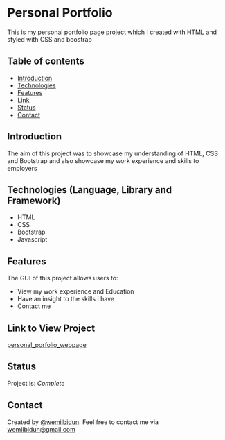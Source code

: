 # Personal Portfolio
This is my personal portfolio page project which I created with HTML and styled with CSS and boostrap

## Table of contents
* [Introduction](#introduction)
* [Technologies](#technologies)
* [Features](#features)
* [Link](#link)
* [Status](#status)
* [Contact](#contact)


## Introduction
The aim of this project was to showcase my understanding of HTML, CSS and Bootstrap and also showcase my work experience and skills to employers

## Technologies (Language, Library and Framework)
* HTML
* CSS
* Bootstrap
* Javascript

## Features
The GUI of this project allows users to:
* View my work experience and Education
* Have an insight to the skills I have
* Contact me

## Link to View Project

[personal_porfolio_webpage](https://wemiibidun.github.io/personal_portfolio/)

## Status
Project is: _Complete_

## Contact
Created by [@wemiibidun](https://twitter.com/wemiibidun/). Feel free to contact me via wemiibidun@gmail.com


